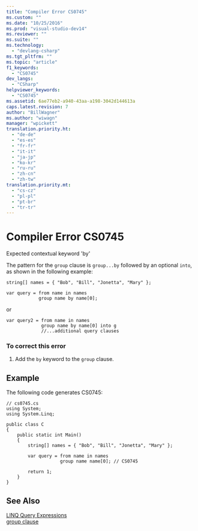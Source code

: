 ```yaml
---
title: "Compiler Error CS0745"
ms.custom: ""
ms.date: "10/25/2016"
ms.prod: "visual-studio-dev14"
ms.reviewer: ""
ms.suite: ""
ms.technology: 
  - "devlang-csharp"
ms.tgt_pltfrm: ""
ms.topic: "article"
f1_keywords: 
  - "CS0745"
dev_langs: 
  - "CSharp"
helpviewer_keywords: 
  - "CS0745"
ms.assetid: 6ae77eb2-a940-43aa-a198-3042d144613a
caps.latest.revision: 7
author: "BillWagner"
ms.author: "wiwagn"
manager: "wpickett"
translation.priority.ht: 
  - "de-de"
  - "es-es"
  - "fr-fr"
  - "it-it"
  - "ja-jp"
  - "ko-kr"
  - "ru-ru"
  - "zh-cn"
  - "zh-tw"
translation.priority.mt: 
  - "cs-cz"
  - "pl-pl"
  - "pt-br"
  - "tr-tr"
---
```

# Compiler Error CS0745
Expected contextual keyword 'by'  
  
 The pattern for the `group` clause is `group...by` followed by an optional `into`, as shown in the following example:  
  
```  
string[] names = { "Bob", "Bill", "Jonetta", "Mary" };  
  
var query = from name in names  
            group name by name[0];  
```  
  
 or  
  
```  
var query2 = from name in names  
             group name by name[0] into g  
             //...additional query clauses  
```  
  
### To correct this error  
  
1.  Add the `by` keyword to the `group` clause.  
  
## Example  
 The following code generates CS0745:  
  
```  
// cs0745.cs  
using System;  
using System.Linq;  
  
public class C  
{  
    public static int Main()  
    {  
        string[] names = { "Bob", "Bill", "Jonetta", "Mary" };  
  
        var query = from name in names  
                    group name name[0]; // CS0745  
  
        return 1;  
    }  
}  
```  
  
## See Also  
 [LINQ Query Expressions](../../csharp\programming-guide\linq-query-expressions/index.md)   
 [group clause](../../csharp\language-reference\keywords/group-clause.md)